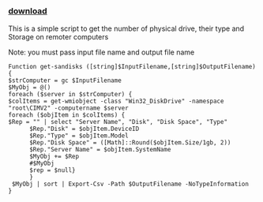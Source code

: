﻿---
pid:            4870
poster:         Ravig
title:          
date:           2014-02-03 15:42:25
format:         posh
parent:         0
parent:         0

---

# 

### [download](4870.ps1)

This is a simple script to get the number of physical drive, their type and Storage on remoter computers

Note: you must pass input file name and output file name

```posh
Function get-sandisks ([string]$InputFilename,[string]$OutputFilename)
{
$strComputer = gc $InputFilename
$MyObj = @()
foreach ($server in $strComputer) {
$colItems = get-wmiobject -class "Win32_DiskDrive" -namespace "root\CIMV2" -computername $server
foreach ($objItem in $colItems) { 
$Rep = "" | select "Server Name", "Disk", "Disk Space", "Type"
      $Rep."Disk" = $objItem.DeviceID 
      $Rep."Type" = $objItem.Model 
      $Rep."Disk Space" = ([Math]::Round($objItem.Size/1gb, 2)) 
      $Rep."Server Name" = $objItem.SystemName 
      $MyObj += $Rep
      #$MyObj
      $rep = $null}
      }
 $MyObj | sort | Export-Csv -Path $OutputFilename -NoTypeInformation
}
```
